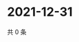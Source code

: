 # 2021-12-31

共 0 条

<!-- BEGIN WEIBO -->
<!-- 最后更新时间 Fri Dec 31 2021 07:00:47 GMT+0800 (China Standard Time) -->

<!-- END WEIBO -->

